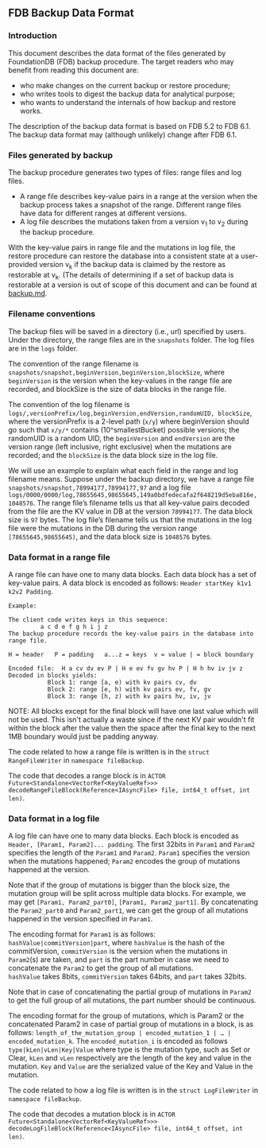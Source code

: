 ## FDB Backup Data Format

### Introduction
This document describes the data format of the files generated by FoundationDB (FDB) backup procedure. 
The target readers who may benefit from reading this document are: 
* who make changes on the current backup or restore procedure; 
* who writes tools to digest the backup data for analytical purpose; 
* who wants to understand the internals of how backup and restore works.

The description of the backup data format is based on FDB 5.2 to FDB 6.1. The backup data format may (although unlikely) change after FDB 6.1.


### Files generated by backup
The backup procedure generates two types of files: range files and log files.
* A range file  describes key-value pairs in a range at the version when the backup process takes a snapshot of the range. Different range files have data for different ranges at different versions. 
* A log file describes the mutations taken from a version v<sub>1</sub> to v<sub>2</sub>  during the backup procedure. 

With the key-value pairs in range file and the mutations in log file, the restore procedure can restore the database into a consistent state at a user-provided version v<sub>k</sub>  if the backup data is claimed by the restore as restorable at  v<sub>k</sub>. (The details of determining if a set of backup data is restorable at a version is out of scope of this document and can be found at [backup.md](https://github.com/xumengpanda/foundationdb/blob/cd873831ecd18653c5bf459d6f72d14a99b619c4/design/backup.md).


### Filename conventions
The backup files will be saved in a directory (i.e., url) specified by users. Under the directory, the range files are in the `snapshots` folder. The log files are in the `logs` folder. 

The convention of the range filename is ` snapshots/snapshot,beginVersion,beginVersion,blockSize`, where `beginVersion` is the version when the key-values in the range file are recorded, and blockSize is the size of data blocks in the range file.

The convention of the log filename is  `logs/,versionPrefix/log,beginVersion,endVersion,randomUID, blockSize`, where the versionPrefix is a 2-level path (`x/y`) where beginVersion should go such that `x/y/*` contains (10^smallestBucket) possible versions; the randomUID is a random UID, the `beginVersion` and `endVersion` are the version range (left inclusive, right exclusive) when the mutations are recorded; and the `blockSize` is the data block size in the log file.

We will use an example to explain what each field in the range and log filename means.
Suppose under the backup directory, we have a range file `snapshots/snapshot,78994177,78994177,97` and a log file `logs/0000/0000/log,78655645,98655645,149a0bdfedecafa2f648219d5eba816e,1048576`. 
The range file’s filename tells us that all key-value pairs decoded from the file are the KV value in DB at the version `78994177`.  The data block size is `97` bytes.
The log file’s filename tells us that the mutations in the log file were the mutations in the DB during the version range `[78655645,98655645)`, and the data block size is `1048576` bytes. 


### Data format in a range file 
A range file can have one to many data blocks. Each data block has a set of key-value pairs. 
A data block is encoded as follows: `Header startKey k1v1 k2v2 Padding`.


    Example:

    The client code writes keys in this sequence:
             a c d e f g h i j z
    The backup procedure records the key-value pairs in the database into range file.

    H = header   P = padding   a...z = keys  v = value | = block boundary

    Encoded file:  H a cv dv ev P | H e ev fv gv hv P | H h hv iv jv z
    Decoded in blocks yields:
               Block 1: range [a, e) with kv pairs cv, dv
               Block 2: range [e, h) with kv pairs ev, fv, gv
               Block 3: range [h, z) with kv pairs hv, iv, jv

NOTE: All blocks except for the final block will have one last  value which will not be used.  This isn't actually a waste since if the next KV pair wouldn't fit within the block after the value  then the space after the final key to the next 1MB boundary would just be padding anyway.

The code related to how a range file is written is in the `struct RangeFileWriter` in `namespace fileBackup`.

The code that decodes a range block is in `ACTOR Future<Standalone<VectorRef<KeyValueRef>>> decodeRangeFileBlock(Reference<IAsyncFile> file, int64_t offset, int len)`.


### Data format in a log file
A log file can have one to many data blocks. 
Each block is encoded as  `Header, [Param1, Param2]... padding`. 
The first 32bits in `Param1` and `Param2` specifies the length of the `Param1` and `Param2`. 
`Param1` specifies the version when the mutations happened; 
`Param2` encodes the group of mutations happened at the version. 

Note that if the group of mutations is bigger than the block size, the mutation group will be split across multiple data blocks. 
For example, we may get `[Param1, Param2_part0]`, `[Param1, Param2_part1]`. By concatenating the `Param2_part0` and `Param2_part1`, we can get the group of all mutations happened in the version specified in `Param1`.

The encoding format for `Param1` is as follows:
`hashValue|commitVersion|part`, 
where `hashValue` is the hash of the commitVersion, `commitVersion` is the version when the mutations in `Param2`(s) are taken, and `part` is the part number in case we need to concatenate the `Param2` to get the group of all mutations.  
 `hashValue` takes 8bits,  `commitVersion` takes 64bits, and `part` takes 32bits. 

Note that in case of concatenating the partial group of mutations in `Param2` to get the full group of all mutations, the part number should be continuous.

The encoding format for the group of mutations, which is Param2 or the concatenated Param2 in case of partial group of mutations in a block,  is as follows:
`length_of_the_mutation_group | encoded_mutation_1 | … | encoded_mutation_k`.
The `encoded_mutation_i` is encoded as follows
      `type|kLen|vLen|Key|Value`
where type is the mutation type, such as Set or Clear, `kLen` and `vLen` respectively are the length of the key and value in the mutation. `Key` and `Value` are the serialized value of the Key and Value in the mutation.

The code related to how a log file is written is in the `struct LogFileWriter` in `namespace fileBackup`. 

The code that decodes a mutation block is in `ACTOR Future<Standalone<VectorRef<KeyValueRef>>> decodeLogFileBlock(Reference<IAsyncFile> file, int64_t offset, int len)`.